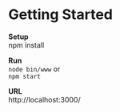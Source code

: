 Getting Started
======  
  
__Setup__  
    npm install  
    
__Run__  
    `node bin/www` or  
    `npm start`  

__URL__  
    http://localhost:3000/  
    